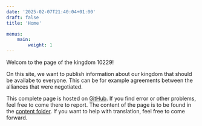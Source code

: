 ```yaml
---
date: '2025-02-07T21:40:04+01:00'
draft: false
title: 'Home'

menus:
    main:
        weight: 1
---
```


Welcom to the page of the kingdom 10229!

On this site, we want to publish information about our kingdom that should be availabe to everyone.
This can be for example agreements between the alliances that were negotiated.

This complete page is hosted on [GitHub](https://github.com/stormshot-k10229/stormshot-k10229.github.io).
If you find error or other problems, feel free to come there to report.
The content of the page is to be found in the [content folder](https://github.com/stormshot-k10229/stormshot-k10229.github.io/tree/main/content).
If you want to help with translation, feel free to come forward.
